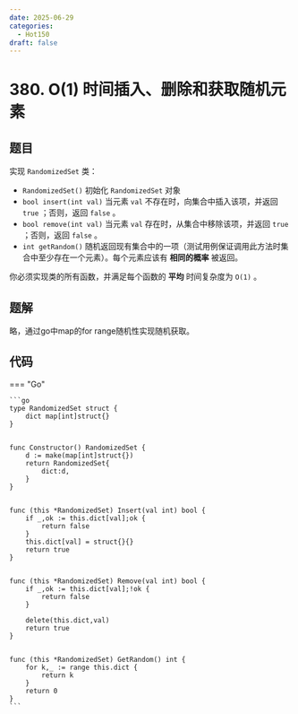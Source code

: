 ```yaml
---
date: 2025-06-29
categories:
  - Hot150
draft: false
---
```


# 380. O(1) 时间插入、删除和获取随机元素

## 题目

实现 `RandomizedSet` 类：

- `RandomizedSet()` 初始化 `RandomizedSet` 对象
- `bool insert(int val)` 当元素 `val` 不存在时，向集合中插入该项，并返回 `true` ；否则，返回 `false` 。
- `bool remove(int val)` 当元素 `val` 存在时，从集合中移除该项，并返回 `true` ；否则，返回 `false` 。
- `int getRandom()` 随机返回现有集合中的一项（测试用例保证调用此方法时集合中至少存在一个元素）。每个元素应该有 **相同的概率** 被返回。

你必须实现类的所有函数，并满足每个函数的 **平均** 时间复杂度为 `O(1)` 。

<!-- more -->

## 题解

略，通过go中map的for range随机性实现随机获取。

## 代码

=== "Go"

    ```go
    type RandomizedSet struct {
        dict map[int]struct{}
    }


    func Constructor() RandomizedSet {
        d := make(map[int]struct{})
        return RandomizedSet{
            dict:d,
        }
    }


    func (this *RandomizedSet) Insert(val int) bool {
        if _,ok := this.dict[val];ok {
            return false
        }
        this.dict[val] = struct{}{}
        return true
    }


    func (this *RandomizedSet) Remove(val int) bool {
        if _,ok := this.dict[val];!ok {
            return false
        }

        delete(this.dict,val)
        return true
    }


    func (this *RandomizedSet) GetRandom() int {
        for k,_ := range this.dict {
            return k
        }
        return 0
    }
    ```